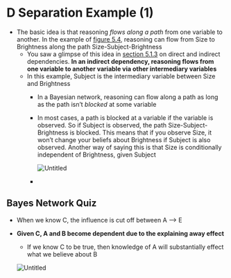 # D Separation Example (1)

- The basic idea is that reasoning *flows along a path* from one variable to another. In the example of [figure 5.4](https://livebook.manning.com/book/practical-probabilistic-programming/chapter-5/ch05fig04), reasoning can flow from Size to Brightness along the path Size-Subject-Brightness
    - You saw a glimpse of this idea in [section 5.1.3](https://livebook.manning.com/book/practical-probabilistic-programming/chapter-5/ch05lev2sec3) on direct and indirect dependencies. **In an indirect dependency, reasoning flows from one variable to another variable via other intermediary variables**
    - In this example, Subject is the intermediary variable between Size and Brightness
        - In a Bayesian network, reasoning can flow along a path as long as the path isn’t *blocked* at some variable
        - In most cases, a path is blocked at a variable if the variable is observed. So if Subject is observed, the path Size-Subject-Brightness is blocked. This means that if you observe Size, it won’t change your beliefs about Brightness if Subject is also observed. Another way of saying this is that Size is conditionally independent of Brightness, given Subject
            
            ![Untitled](D%20Separation%20Example%20(1)%20279cea7b67b145afbcd29b645123aa66/Untitled.png)
            
        - 
        

## Bayes Network Quiz

- When we know C, the influence is cut off between A —> E
- **Given C, A and B become dependent due to the explaining away effect**
    - If we know C to be true, then knowledge of A will substantially effect what we believe about B
    
    ![Untitled](D%20Separation%20Example%20(1)%20279cea7b67b145afbcd29b645123aa66/Untitled%201.png)